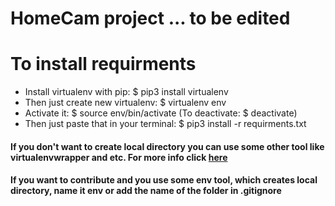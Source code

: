 # HomeCam project ... to be edited #

# To install requirments #
* Install virtualenv with pip: $ pip3 install virtualenv
* Then just create new virtualenv: $ virtualenv env
* Activate it: $ source env/bin/activate (To deactivate: $ deactivate)
* Then just paste that in your terminal: $ pip3 install -r requirments.txt 
#### If you don't want to create local directory you can use some other tool like virtualenvwrapper and etc. For more info click [here][RealPython] ####
#### If you want to contribute and you use some env tool, which creates local directory, name it env or add the name of the folder in .gitignore ####
 
[RealPython]:https://realpython.com/python-virtual-environments-a-primer/  "RealPython"
